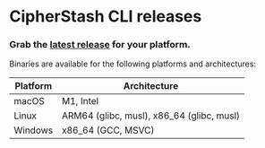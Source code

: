 # CipherStash CLI releases

### Grab the [latest release](https://github.com/cipherstash/cli-releases/releases/latest) for your platform. 

Binaries are available for the following platforms and architectures: 

| Platform | Architecture                              |
|----------|-------------------------------------------|
| macOS    | M1, Intel                                 |
| Linux    | ARM64 (glibc, musl), x86_64 (glibc, musl) |
| Windows  | x86_64 (GCC, MSVC)                        |
